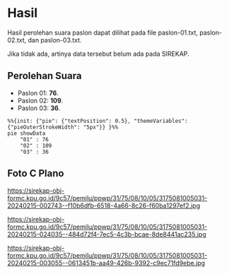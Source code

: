 # Hasil

Hasil perolehan suara paslon dapat dilihat pada file paslon-01.txt, paslon-02.txt, dan paslon-03.txt.

Jika tidak ada, artinya data tersebut belum ada pada SIREKAP.

## Perolehan Suara

 * Paslon 01: **76**.
 * Paslon 02: **109**.
 * Paslon 03: **36**.

```mermaid
%%{init: {"pie": {"textPosition": 0.5}, "themeVariables": {"pieOuterStrokeWidth": "5px"}} }%%
pie showData
    "01" : 76
    "02" : 109
    "03" : 36
```
## Foto C Plano

https://sirekap-obj-formc.kpu.go.id/9c57/pemilu/ppwp/31/75/08/10/05/3175081005031-20240215-002743--f10b6dfb-6518-4a66-8c26-f60ba1297ef2.jpg

https://sirekap-obj-formc.kpu.go.id/9c57/pemilu/ppwp/31/75/08/10/05/3175081005031-20240215-024035--484d72f4-7ec5-4c3b-bcae-8de8441ac235.jpg

https://sirekap-obj-formc.kpu.go.id/9c57/pemilu/ppwp/31/75/08/10/05/3175081005031-20240215-003055--0613451b-aa49-426b-9392-c9ec71fd9ebe.jpg
